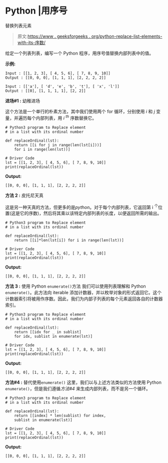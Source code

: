 # Python |用序号

替换列表元素

> 原文:[https://www . geeksforgeeks . org/python-replace-list-elements-with-its-序数/](https://www.geeksforgeeks.org/python-replace-list-elements-with-its-ordinal-number/)

给定一个列表列表，编写一个 Python 程序，用序号值替换内部列表中的值。

**示例:**

```
Input : [[1, 2, 3], [ 4, 5, 6], [ 7, 8, 9, 10]]
Output : [[0, 0, 0], [1, 1, 1], [2, 2, 2, 2]]

Input : [['a'], [ 'd', 'e', 'b', 't'], [ 'x', 'l']]
Output : [[0], [1, 1, 1, 1], [2, 2]]

```

**进场#1 :** 幼稚进场

这个方法是一个单行的朴素方法，其中我们使用两个 for 循环，分别使用 *i* 和 *j* 变量，并遍历每个内部列表，用 *i <sup>th</sup>* 序数替换它。

```
# Python3 program to Replace element
# in a list with its ordinal number 

def replaceOrdinal(lst):
    return [[i for j in range(len(lst[i]))] 
    for i in range(len(lst))]

# Driver Code
lst = [[1, 2, 3], [ 4, 5, 6], [ 7, 8, 9, 10]]
print(replaceOrdinal(lst))
```

**Output:**

```
[[0, 0, 0], [1, 1, 1], [2, 2, 2, 2]]

```

**方法 2 :** 皮托尼天真

这是另一种天真的方法，但更多的是*python*。对于每个内部列表，它返回第 i <sup>个</sup>位置(这是它的序数)，然后将其乘以该特定内部列表的长度，以便返回所需的输出。

```
# Python3 program to Replace element
# in a list with its ordinal number 

def replaceOrdinal(lst):
    return [[i]*len(lst[i]) for i in range(len(lst))]

# Driver Code
lst = [[1, 2, 3], [ 4, 5, 6], [ 7, 8, 9, 10]]
print(replaceOrdinal(lst))
```

**Output:**

```
[[0, 0, 0], [1, 1, 1], [2, 2, 2, 2]]

```

**方法 3 :** 使用 Python `enumerate()`方法
我们可以使用列表理解和 Python `enumerate()`。此方法向 iterable 添加计数器，并以枚举对象的形式返回它。这个计数器索引将被用作序数。因此，我们为内部子列表的每个元素返回各自的计数器索引。

```
# Python3 program to Replace element
# in a list with its ordinal number 

def replaceOrdinal(lst):
    return [[idx for _ in sublist] 
    for idx, sublist in enumerate(lst)]

# Driver Code
lst = [[1, 2, 3], [ 4, 5, 6], [ 7, 8, 9, 10]]
print(replaceOrdinal(lst))
```

**Output:**

```
[[0, 0, 0], [1, 1, 1], [2, 2, 2, 2]]

```

**方法#4 :** 替代使用`enumerate()`
这里，我们以与上述方法类似的方法使用 Python `enumerate()`，但是我们遵循*方法#4* 来生成内部列表，而不是另一个循环。

```
# Python3 program to Replace element
# in a list with its ordinal number 

def replaceOrdinal(lst):
    return [[index] * len(sublist) for index,
    sublist in enumerate(lst)]

# Driver Code
lst = [[1, 2, 3], [ 4, 5, 6], [ 7, 8, 9, 10]]
print(replaceOrdinal(lst))
```

**Output:**

```
[[0, 0, 0], [1, 1, 1], [2, 2, 2, 2]]

```